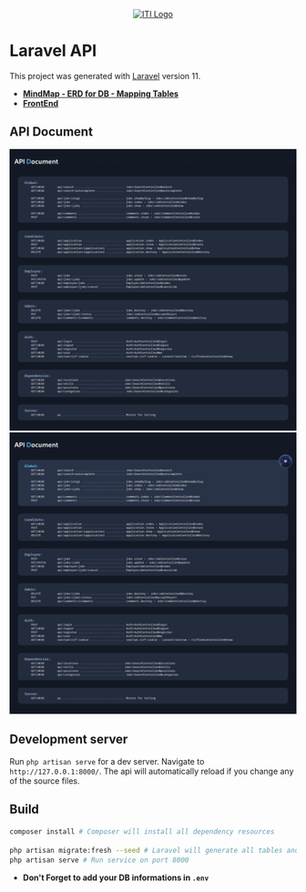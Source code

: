 <p align="center">
  <a href="https://iti.gov.eg/" target="_blank" rel="noopener noreferrer">
    <img width="150" src="https://shamra-academia.com/uploads/publishers/logoc1ee0a1961b28b92869f371af51313da.png" alt="ITI Logo">
  </a>
</p>

# Laravel API

This project was generated with [Laravel](https://laravel.com/docs) version 11.

- **[MindMap - ERD for DB - Mapping Tables](./Resources)**
- **[FrontEnd](https://github.com/TarekHesham/Laravel_Project)**

## API Document

<div align="center">

![document](./Resources/document.png)
![documentHover](./Resources/documentHover.png)

</div>

## Development server

Run `php artisan serve` for a dev server. Navigate to `http://127.0.0.1:8000/`. The api will automatically reload if you change any of the source files.

## Build
```bash
composer install # Composer will install all dependency resources

php artisan migrate:fresh --seed # Laravel will generate all tables and add data for locations, benefits, skills, categories
php artisan serve # Run service on port 8000
```
- **Don't Forget to add your DB informations in `.env`**
